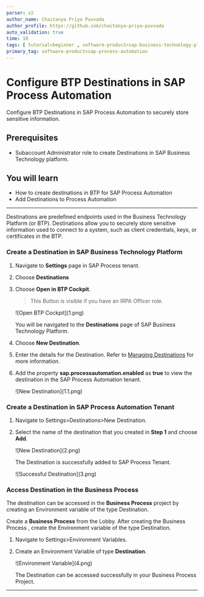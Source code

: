 ```yaml
---
parser: v2
author_name: Chaitanya Priya Puvvada
author_profile: https://github.com/chaitanya-priya-puvvada
auto_validation: true
time: 10
tags: [ tutorial>beginner , software-product>sap-business-technology-platform , tutorial>free-tier]
primary_tag: software-product>sap-process-automation
---
```


# Configure BTP Destinations in SAP Process Automation
<!-- description --> Configure BTP Destinations in SAP Process Automation to securely store sensitive information.

## Prerequisites
 - Subaccount Administrator role to create Destinations in SAP Business Technology platform.

## You will learn
  - How to create destinations in BTP for SAP Process Automation
  - Add Destinations to Process Automation

---
Destinations are predefined endpoints used in the Business Technology Platform (or BTP). Destinations allow you to securely store sensitive information used to connect to a system, such as client credentials, keys, or certificates in the BTP.

### Create a Destination in SAP Business Technology Platform



1.  Navigate to **Settings** page in SAP Process tenant.

2.  Choose **Destinations**

3.  Choose **Open in BTP Cockpit**.

    >This Button is visible if you have an IRPA Officer role.

    <!-- border -->![Open BTP Cockpit](1.png)

    You will be navigated to the **Destinations** page of SAP Business Technology Platform.

4.  Choose **New Destination**.

5.  Enter the details for the Destination. Refer to [Managing Destinations](https://help.sap.com/docs/CP_CONNECTIVITY/cca91383641e40ffbe03bdc78f00f681/84e45e071c7646c88027fffc6a7bb787.html) for more information.

6.  Add the property **sap.processautomation.enabled** as **true** to view the destination in the SAP Process Automation tenant.    

    <!-- border -->![New Destination](1.1.png)



### Create a Destination in SAP Process Automation Tenant


1.  Navigate to Settings>Destinations>New Destination.

2.  Select the name of the destination that you created in **Step 1** and choose **Add**.

    <!-- border -->![New Destination](2.png)

    The Destination is successfully added to SAP Process Tenant.

    <!-- border -->![Successful Destination](3.png)


### Access Destination in the Business Process



The destination can be accessed in the **Business Process** project  by creating an Environment variable of the type Destination.

Create a **Business Process** from the Lobby.
After creating the Business Process , create the Environment variable of the type Destination.

1.  Navigate to Settings>Environment Variables.

2.  Create an Environment Variable of type **Destination**.

    <!-- border -->![Environment Variable](4.png)

    The Destination can be accessed successfully in your Business Process Project.


---
